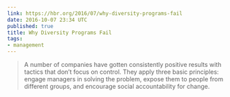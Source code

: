 ```yaml
---
link: https://hbr.org/2016/07/why-diversity-programs-fail
date: 2016-10-07 23:34 UTC
published: true
title: Why Diversity Programs Fail
tags:
- management
---
```


<blockquote>
A number of companies have gotten consistently positive results with tactics that don’t focus on control. They apply three basic principles: engage managers in solving the problem, expose them to people from different groups, and encourage social accountability for change.
</blockquote
